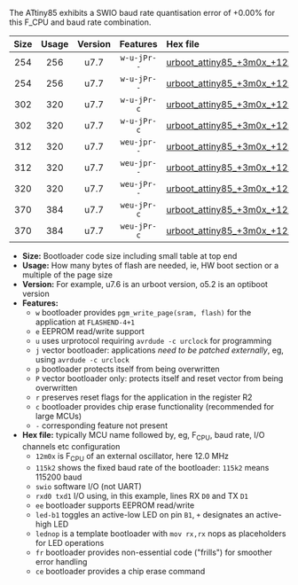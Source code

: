 The ATtiny85 exhibits a SWIO baud rate quantisation error of +0.00% for this F_CPU and baud rate combination.

|Size|Usage|Version|Features|Hex file|
|:-:|:-:|:-:|:-:|:--|
|254|256|u7.7|`w-u-jPr--`|[urboot_attiny85_+3m0x_+125k0_swio_rxb4_txb3_led+b1.hex](https://raw.githubusercontent.com/stefanrueger/urboot.hex/main/mcus/attiny85/external_oscillator/fcpu_+3m0x/br_+125k0/urboot_attiny85_+3m0x_+125k0_swio_rxb4_txb3_led+b1.hex)|
|254|256|u7.7|`w-u-jPr--`|[urboot_attiny85_+3m0x_+125k0_swio_rxb4_txb3_lednop.hex](https://raw.githubusercontent.com/stefanrueger/urboot.hex/main/mcus/attiny85/external_oscillator/fcpu_+3m0x/br_+125k0/urboot_attiny85_+3m0x_+125k0_swio_rxb4_txb3_lednop.hex)|
|302|320|u7.7|`w-u-jPr-c`|[urboot_attiny85_+3m0x_+125k0_swio_rxb4_txb3_led+b1_fr_ce.hex](https://raw.githubusercontent.com/stefanrueger/urboot.hex/main/mcus/attiny85/external_oscillator/fcpu_+3m0x/br_+125k0/urboot_attiny85_+3m0x_+125k0_swio_rxb4_txb3_led+b1_fr_ce.hex)|
|302|320|u7.7|`w-u-jPr-c`|[urboot_attiny85_+3m0x_+125k0_swio_rxb4_txb3_lednop_fr_ce.hex](https://raw.githubusercontent.com/stefanrueger/urboot.hex/main/mcus/attiny85/external_oscillator/fcpu_+3m0x/br_+125k0/urboot_attiny85_+3m0x_+125k0_swio_rxb4_txb3_lednop_fr_ce.hex)|
|312|320|u7.7|`weu-jpr--`|[urboot_attiny85_+3m0x_+125k0_swio_rxb4_txb3_ee_led+b1.hex](https://raw.githubusercontent.com/stefanrueger/urboot.hex/main/mcus/attiny85/external_oscillator/fcpu_+3m0x/br_+125k0/urboot_attiny85_+3m0x_+125k0_swio_rxb4_txb3_ee_led+b1.hex)|
|312|320|u7.7|`weu-jpr--`|[urboot_attiny85_+3m0x_+125k0_swio_rxb4_txb3_ee_lednop.hex](https://raw.githubusercontent.com/stefanrueger/urboot.hex/main/mcus/attiny85/external_oscillator/fcpu_+3m0x/br_+125k0/urboot_attiny85_+3m0x_+125k0_swio_rxb4_txb3_ee_lednop.hex)|
|320|320|u7.7|`weu-jPr--`|[urboot_attiny85_+3m0x_+125k0_swio_rxb4_txb3_ee.hex](https://raw.githubusercontent.com/stefanrueger/urboot.hex/main/mcus/attiny85/external_oscillator/fcpu_+3m0x/br_+125k0/urboot_attiny85_+3m0x_+125k0_swio_rxb4_txb3_ee.hex)|
|370|384|u7.7|`weu-jPr-c`|[urboot_attiny85_+3m0x_+125k0_swio_rxb4_txb3_ee_led+b1_fr_ce.hex](https://raw.githubusercontent.com/stefanrueger/urboot.hex/main/mcus/attiny85/external_oscillator/fcpu_+3m0x/br_+125k0/urboot_attiny85_+3m0x_+125k0_swio_rxb4_txb3_ee_led+b1_fr_ce.hex)|
|370|384|u7.7|`weu-jPr-c`|[urboot_attiny85_+3m0x_+125k0_swio_rxb4_txb3_ee_lednop_fr_ce.hex](https://raw.githubusercontent.com/stefanrueger/urboot.hex/main/mcus/attiny85/external_oscillator/fcpu_+3m0x/br_+125k0/urboot_attiny85_+3m0x_+125k0_swio_rxb4_txb3_ee_lednop_fr_ce.hex)|

- **Size:** Bootloader code size including small table at top end
- **Usage:** How many bytes of flash are needed, ie, HW boot section or a multiple of the page size
- **Version:** For example, u7.6 is an urboot version, o5.2 is an optiboot version
- **Features:**
  + `w` bootloader provides `pgm_write_page(sram, flash)` for the application at `FLASHEND-4+1`
  + `e` EEPROM read/write support
  + `u` uses urprotocol requiring `avrdude -c urclock` for programming
  + `j` vector bootloader: applications *need to be patched externally*, eg, using `avrdude -c urclock`
  + `p` bootloader protects itself from being overwritten
  + `P` vector bootloader only: protects itself and reset vector from being overwritten
  + `r` preserves reset flags for the application in the register R2
  + `c` bootloader provides chip erase functionality (recommended for large MCUs)
  + `-` corresponding feature not present
- **Hex file:** typically MCU name followed by, eg, F<sub>CPU</sub>, baud rate, I/O channels etc configuration
  + `12m0x` is F<sub>CPU</sub> of an external oscillator, here 12.0 MHz
  + `115k2` shows the fixed baud rate of the bootloader: `115k2` means 115200 baud
  + `swio` software I/O (not UART)
  + `rxd0 txd1` I/O using, in this example, lines RX `D0` and TX `D1`
  + `ee` bootloader supports EEPROM read/write
  + `led-b1` toggles an active-low LED on pin `B1`, `+` designates an active-high LED
  + `lednop` is a template bootloader with `mov rx,rx` nops as placeholders for LED operations
  + `fr` bootloader provides non-essential code ("frills") for smoother error handling
  + `ce` bootloader provides a chip erase command
